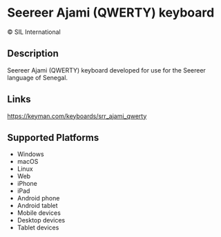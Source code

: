 Seereer Ajami (QWERTY) keyboard
==============

© SIL International


Description
-----------
Seereer Ajami (QWERTY) keyboard developed for use for the Seereer language of Senegal.

Links
-----
https://keyman.com/keyboards/srr_ajami_qwerty

Supported Platforms
-------------------
 * Windows
 * macOS
 * Linux
 * Web
 * iPhone
 * iPad
 * Android phone
 * Android tablet
 * Mobile devices
 * Desktop devices
 * Tablet devices

